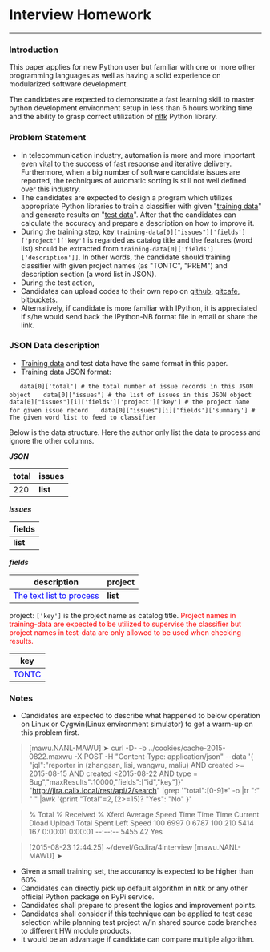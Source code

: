 # Interview Homework

---

### Introduction
This paper applies for new Python user but familiar with one or more other programming languages as well as having a solid experience on modularized software development.

The candidates are expected to demonstrate a fast learning skill to master python development environment setup in less than 6 hours working time and the ability to grasp correct utilization of [nltk](http://www.nltk.org/) Python library.  

### Problem Statement
* In telecommunication industry, automation is more and more important even vital to the success of fast response and iterative delivery. Furthermore, when a big number of software candidate issues are reported, the techniques of automatic sorting is still not well defined over this industry. 
* The candidates are expected to design a program which utilizes appropriate Python libraries to train a classifier with given "[training data](https://github.com/goteststar/interview/tree/master/training-data)" and generate results on "[test data](https://github.com/goteststar/interview/tree/master/test-data)". After that the candidates can calculate the accuracy and prepare a description on how to improve it.
* During the training step, key `training-data[0]["issues"]['fields']['project']['key']` is regarded as catalog title and the features (word list) should be extracted from `training-data[0]['fields']['description']]`. In other words, the candidate should training classifier with given project names (as "TONTC", "PREM") and description section (a word list in JSON).  
* During the test action,
* Candidates can upload codes to their own repo on [github](https://github.com/), [gitcafe](https://gitcafe.com/), [bitbuckets](https://bitbucket.org/).
*  Alternatively, if candidate is more familiar with IPython, it is appreciated if s/he would send back the IPython-NB format file in email or share the link.


### JSON Data description
*  [Training data](https://raw.githubusercontent.com/goteststar/interview/master/training-data/group-ppl-0822-orig.json) and test data have the same format in this paper.
*  Training data JSON format:
   
`   data[0]['total'] # the total number of issue records in this JSON object`
`	data[0]["issues"] # the list of issues in this JSON object`
`   data[0]["issues"][i]['fields']['project']['key'] # the project name for given issue record`
`	data[0]["issues"][i]['fields']['summary'] # The given word list to feed to classifier`

Below is the data structure. Here the author only list the data to process and ignore the other columns.

***JSON***

|total|issues|
|---|---|
|220|**list**|

***issues***

|fields|
|---|
|**list**|

***fields***

|description|project|
|---|---|
|<font color="blue">The text list to process</font>|**list**|

project: `['key']` is the project name as catalog title. 
<font color="red">Project names in training-data are expected to be utilized to supervise the classifier but project names in test-data are only allowed to be used when checking results. </font>

|key|
|---|
|<font color="blue">TONTC</font>|

### Notes
* Candidates are expected to describe what happened to below operation on Linux or Cygwin(Linux environment simulator) to get a warm-up on this problem first.

> [mawu.NANL-MAWU] ➤ curl -D- -b ../cookies/cache-2015-0822.maxwu  -X POST -H "Content-Type: application/json" --data  '{ "jql":"reporter in (zhangsan, lisi, wangwu, maliu) AND created >= 2015-08-15 AND created <2015-08-22 AND type = Bug","maxResults":10000,"fields":["id","key"]}' "http://jira.calix.local/rest/api/2/search"  |grep '"total":[0-9]*' -o |tr ":" " " |awk '{print "Total"=$2,($2>=15)? "Yes": "No" }'

> % Total    % Received % Xferd  Average Speed   Time    Time     Time  Current
>                                  Dload  Upload   Total   Spent    Left  Speed
> 100  6997    0  6787  100   210   5414    167  0:00:01  0:00:01 --:--:--  5455  42 Yes

> [2015-08-23 12:44.25]  ~/devel/GoJira/4interview
> [mawu.NANL-MAWU] ➤

* Given a small training set, the accurancy is expected to be higher than 60%.
* Candidates can directly pick up default algorithm in nltk or any other official Python package on PyPi service.
* Candidates shall prepare to present the logics and improvement points.
* Candidates shall consider if this technique can be applied to test case selection while planning test project w/in shared source code branches to different HW module products.
* It would be an advantage if candidate can compare multiple algorithm.
